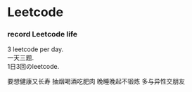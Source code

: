 # Leetcode
### record Leetcode life
3 leetcode per day.  
一天三题.  
1日3回のleetcode.  


要想健康又长寿
抽烟喝酒吃肥肉
晚睡晚起不锻炼
多与异性交朋友
